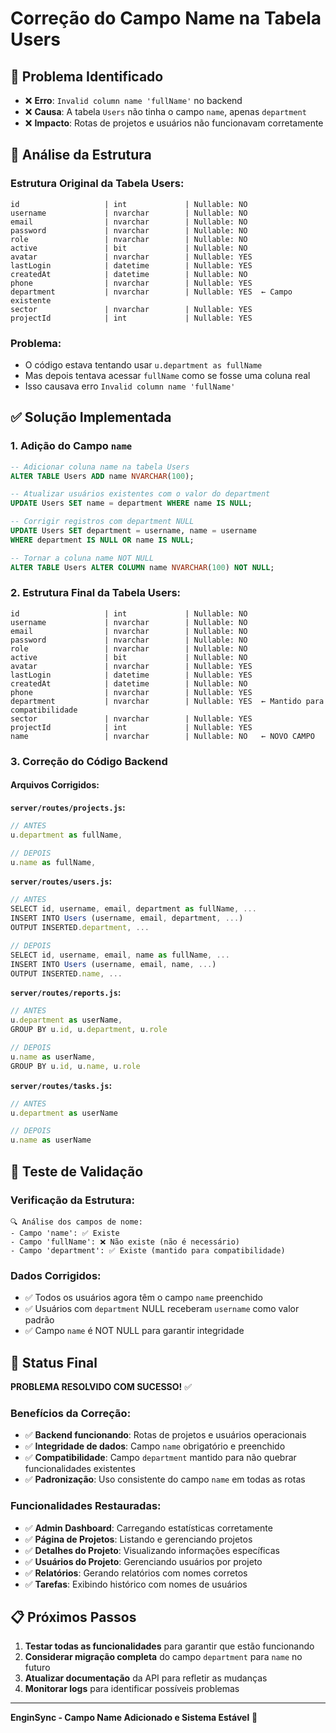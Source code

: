 # Correção do Campo Name na Tabela Users

## 🎯 Problema Identificado

- ❌ **Erro**: `Invalid column name 'fullName'` no backend
- ❌ **Causa**: A tabela `Users` não tinha o campo `name`, apenas `department`
- ❌ **Impacto**: Rotas de projetos e usuários não funcionavam corretamente

## 🔧 Análise da Estrutura

### **Estrutura Original da Tabela Users:**
```
id                   | int             | Nullable: NO
username             | nvarchar        | Nullable: NO
email                | nvarchar        | Nullable: NO
password             | nvarchar        | Nullable: NO
role                 | nvarchar        | Nullable: NO
active               | bit             | Nullable: NO
avatar               | nvarchar        | Nullable: YES
lastLogin            | datetime        | Nullable: YES
createdAt            | datetime        | Nullable: NO
phone                | nvarchar        | Nullable: YES
department           | nvarchar        | Nullable: YES  ← Campo existente
sector               | nvarchar        | Nullable: YES
projectId            | int             | Nullable: YES
```

### **Problema:**
- O código estava tentando usar `u.department as fullName`
- Mas depois tentava acessar `fullName` como se fosse uma coluna real
- Isso causava erro `Invalid column name 'fullName'`

## ✅ Solução Implementada

### **1. Adição do Campo `name`**

```sql
-- Adicionar coluna name na tabela Users
ALTER TABLE Users ADD name NVARCHAR(100);

-- Atualizar usuários existentes com o valor do department
UPDATE Users SET name = department WHERE name IS NULL;

-- Corrigir registros com department NULL
UPDATE Users SET department = username, name = username 
WHERE department IS NULL OR name IS NULL;

-- Tornar a coluna name NOT NULL
ALTER TABLE Users ALTER COLUMN name NVARCHAR(100) NOT NULL;
```

### **2. Estrutura Final da Tabela Users:**
```
id                   | int             | Nullable: NO
username             | nvarchar        | Nullable: NO
email                | nvarchar        | Nullable: NO
password             | nvarchar        | Nullable: NO
role                 | nvarchar        | Nullable: NO
active               | bit             | Nullable: NO
avatar               | nvarchar        | Nullable: YES
lastLogin            | datetime        | Nullable: YES
createdAt            | datetime        | Nullable: NO
phone                | nvarchar        | Nullable: YES
department           | nvarchar        | Nullable: YES  ← Mantido para compatibilidade
sector               | nvarchar        | Nullable: YES
projectId            | int             | Nullable: YES
name                 | nvarchar        | Nullable: NO   ← NOVO CAMPO
```

### **3. Correção do Código Backend**

#### **Arquivos Corrigidos:**

**`server/routes/projects.js`:**
```javascript
// ANTES
u.department as fullName,

// DEPOIS
u.name as fullName,
```

**`server/routes/users.js`:**
```javascript
// ANTES
SELECT id, username, email, department as fullName, ...
INSERT INTO Users (username, email, department, ...)
OUTPUT INSERTED.department, ...

// DEPOIS
SELECT id, username, email, name as fullName, ...
INSERT INTO Users (username, email, name, ...)
OUTPUT INSERTED.name, ...
```

**`server/routes/reports.js`:**
```javascript
// ANTES
u.department as userName,
GROUP BY u.id, u.department, u.role

// DEPOIS
u.name as userName,
GROUP BY u.id, u.name, u.role
```

**`server/routes/tasks.js`:**
```javascript
// ANTES
u.department as userName

// DEPOIS
u.name as userName
```

## 🧪 Teste de Validação

### **Verificação da Estrutura:**
```
🔍 Análise dos campos de nome:
- Campo 'name': ✅ Existe
- Campo 'fullName': ❌ Não existe (não é necessário)
- Campo 'department': ✅ Existe (mantido para compatibilidade)
```

### **Dados Corrigidos:**
- ✅ Todos os usuários agora têm o campo `name` preenchido
- ✅ Usuários com `department` NULL receberam `username` como valor padrão
- ✅ Campo `name` é NOT NULL para garantir integridade

## 🚀 Status Final

**PROBLEMA RESOLVIDO COM SUCESSO!** ✅

### **Benefícios da Correção:**
- ✅ **Backend funcionando**: Rotas de projetos e usuários operacionais
- ✅ **Integridade de dados**: Campo `name` obrigatório e preenchido
- ✅ **Compatibilidade**: Campo `department` mantido para não quebrar funcionalidades existentes
- ✅ **Padronização**: Uso consistente do campo `name` em todas as rotas

### **Funcionalidades Restauradas:**
- ✅ **Admin Dashboard**: Carregando estatísticas corretamente
- ✅ **Página de Projetos**: Listando e gerenciando projetos
- ✅ **Detalhes do Projeto**: Visualizando informações específicas
- ✅ **Usuários do Projeto**: Gerenciando usuários por projeto
- ✅ **Relatórios**: Gerando relatórios com nomes corretos
- ✅ **Tarefas**: Exibindo histórico com nomes de usuários

## 📋 Próximos Passos

1. **Testar todas as funcionalidades** para garantir que estão funcionando
2. **Considerar migração completa** do campo `department` para `name` no futuro
3. **Atualizar documentação** da API para refletir as mudanças
4. **Monitorar logs** para identificar possíveis problemas

---

**EnginSync - Campo Name Adicionado e Sistema Estável** 🚀
